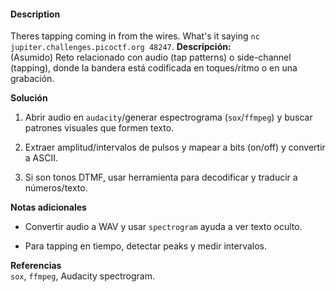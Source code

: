 #### Description

Theres tapping coming in from the wires. What's it saying `nc jupiter.challenges.picoctf.org 48247`.
**Descripción:**  
(Asumido) Reto relacionado con audio (tap patterns) o side-channel (tapping), donde la bandera está codificada en toques/ritmo o en una grabación.

**Solución**

1. Abrir audio en `audacity`/generar espectrograma (`sox`/`ffmpeg`) y buscar patrones visuales que formen texto.
    
2. Extraer amplitud/intervalos de pulsos y mapear a bits (on/off) y convertir a ASCII.
    
3. Si son tonos DTMF, usar herramienta para decodificar y traducir a números/texto.
    

**Notas adicionales**

- Convertir audio a WAV y usar `spectrogram` ayuda a ver texto oculto.
    
- Para tapping en tiempo, detectar peaks y medir intervalos.
    

**Referencias**  
`sox`, `ffmpeg`, Audacity spectrogram.